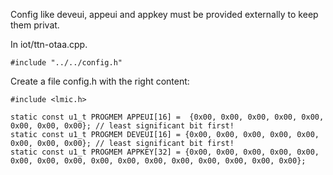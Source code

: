 Config like deveui, appeui and appkey must be provided externally to keep them privat.

In iot/ttn-otaa.cpp.
```
#include "../../config.h"
```

Create a file config.h with the right content:

```
#include <lmic.h>

static const u1_t PROGMEM APPEUI[16] =  {0x00, 0x00, 0x00, 0x00, 0x00, 0x00, 0x00, 0x00}; // least significant bit first!
static const u1_t PROGMEM DEVEUI[16] = {0x00, 0x00, 0x00, 0x00, 0x00, 0x00, 0x00, 0x00}; // least significant bit first!
static const u1_t PROGMEM APPKEY[32] = {0x00, 0x00, 0x00, 0x00, 0x00, 0x00, 0x00, 0x00, 0x00, 0x00, 0x00, 0x00, 0x00, 0x00, 0x00, 0x00};
```